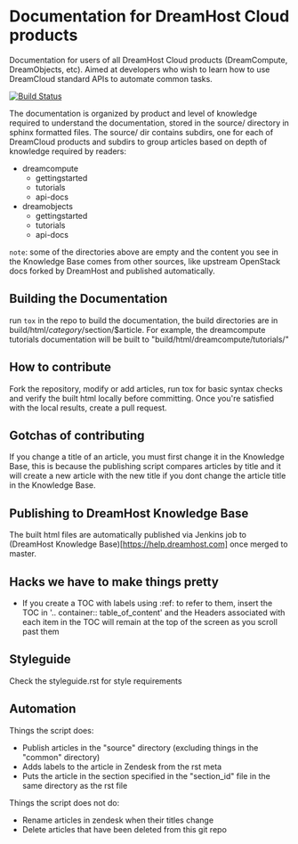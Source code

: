 # Documentation for DreamHost Cloud products

Documentation for users of all DreamHost Cloud products (DreamCompute,
DreamObjects, etc). Aimed at developers who wish to learn how to use
DreamCloud standard APIs to automate common tasks.

[![Build Status](https://travis-ci.org/dreamhost/dreamcloud-docs.svg?branch=master)](https://travis-ci.org/dreamhost/dreamcloud-docs)

The documentation is organized by product and level of knowledge
required to understand the documentation, stored in the source/
directory in sphinx formatted files. The source/ dir contains subdirs,
one for each of DreamCloud products and subdirs to group articles
based on depth of knowledge required by readers:

 - dreamcompute
   - gettingstarted
   - tutorials
   - api-docs
 - dreamobjects
   - gettingstarted
   - tutorials
   - api-docs

 ```note```: some of the directories above are empty and the content
you see in the Knowledge Base comes from other sources, like upstream
OpenStack docs forked by DreamHost and published automatically.

Building the Documentation
--------------------------

run `tox` in the repo to build the documentation, the build
directories are in build/html/$category/$section/$article. For
example, the dreamcompute tutorials documentation will be built to
"build/html/dreamcompute/tutorials/"

How to contribute
-----------------

Fork the repository, modify or add articles, run tox for basic syntax
checks and verify the built html locally before committing. Once
you're satisfied with the local results, create a pull request.

Gotchas of contributing
-----------------------

If you change a title of an article, you must first change it in the Knowledge
Base, this is because the publishing script compares articles by title and it
will create a new article with the new title if you dont change the article
title in the Knowledge Base.

Publishing to DreamHost Knowledge Base
--------------------------------------

The built html files are automatically published via Jenkins job to
(DreamHost Knowledge Base)[https://help.dreamhost.com] once merged
to master.

Hacks we have to make things pretty
-----------------------------------

 - If you create a TOC with labels using :ref: to refer to them, insert the
   TOC in '.. container:: table_of_content' and the Headers associated with
   each item in the TOC will remain at the top of the screen as you scroll past
   them

Styleguide
----------

Check the styleguide.rst for style requirements

Automation
----------

Things the script does:
 - Publish articles in the "source" directory (excluding things in the
    "common" directory)
 - Adds labels to the article in Zendesk from the rst meta
 - Puts the article in the section specified in the "section_id" file in the
    same directory as the rst file

Things the script does not do:
 - Rename articles in zendesk when their titles change
 - Delete articles that have been deleted from this git repo

